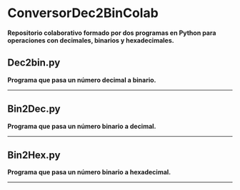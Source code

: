 # ConversorDec2BinColab
**Repositorio colaborativo formado por dos programas en Python para operaciones con decimales, binarios y hexadecimales.**

## Dec2bin.py
**Programa que pasa un número decimal a binario.**
***

## Bin2Dec.py
**Programa que pasa un número binario a decimal.**
***

## Bin2Hex.py
**Programa que pasa un número binario a hexadecimal.**
***
